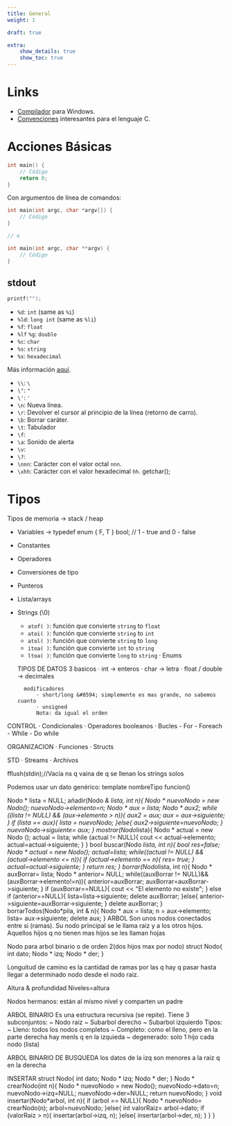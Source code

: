 ```yaml
---
title: General
weight: 1

draft: true

extra:
    show_details: true
    show_toc: true
---
```


# Links
- [Compilador] para Windows.
- [Convenciones] interesantes para el lenguaje C.

[Compilador]: https://osdn.net/projects/mingw/
[Convenciones]: https://www.doc.ic.ac.uk/lab/cplus/cstyle.html

# Acciones Básicas
```c
int main() {
    // Código
    return 0;
}
```

Con argumentos de línea de comandos:
```c
int main(int argc, char *argv[]) {
    // Código
}

// o

int main(int argc, char **argv) {
    // Código
}
```

## stdout
```c
printf("");
```

- `%d`: `int` (same as `%i`)
- `%ld`: `long int` (same as `%li`)
- `%f`: `float`
- `%lf` `%g`: `double`
- `%c`: `char`
- `%s`: `string`
- `%x`: `hexadecimal`

Más información [aquí](https://www.it.uc3m.es/pbasanta/asng/course_notes/input_output_printf_es.html).

- `\\`: `\`
- `\"`: `"`
- `\'`: `'`
- `\n`: Nueva línea.
- `\r`: Devolver el cursor al principio de la línea (retorno de carro).
- `\b`: Borrar caráter.
- `\t`: Tabulador
- `\f`:
- `\a`: Sonido de alerta
- `\v`:
- `\?`:
- `\nnn`: Carácter con el valor octal `nnn`.
- `\xhh`: Carácter con el valor hexadecimal `hh`.
getchar();

# Tipos
Tipos de memoria &#8594; stack / heap

- Variables &#8594; typedef enum { F, T } bool; // 1 - true and 0 - false
- Constantes
- Operadores
- Conversiones de tipo
- Punteros
- Lista/arrays
- Strings (\0)
    - `atof( )`: función que convierte `string` to `float`
    - `atoi( )`: función que convierte `string` to `int`
    - `atol( )`: función que convierte `string` to `long`
    - `itoa( )`: función que convierte `int` to `string`
    - `ltoa( )`: función que convierte `long` to `string`
· Enums

    TIPOS DE DATOS
        3 basicos
            · int            &#8594; enteros
            · char           &#8594; letra
            · float / double &#8594; decimales

        modificadores
            · short/long &#8594; simplemente es mas grande, no sabemos cuanto
            · unsigned
            Nota: da igual el orden

CONTROL
· Condicionales
· Operadores booleanos
· Bucles
    - For
    - Foreach
    - While
    - Do while

ORGANIZACION
· Funciones
· Structs

STD
· Streams
· Archivos

fflush(stdin);//Vacía ns q vaina de q se llenan los strings solos

Podemos usar un dato genérico:
template <class nombreTipo>
nombreTipo funcion()

Nodo * lista = NULL;
añadir(Nodo *& lista, int n){
   Nodo * nuevoNodo = new Nodo();
   nuevoNodo->elemento=n;
   Nodo * aux = lista;
   Nodo * aux2;
   while ((lista != NULL) && (aux->elemento > n)){
      aux2 = aux;
      aux = aux->siguiente;
   }
   if (lista == aux){
      lista = nuevoNodo;
     }else{
        aux2->siguiente=nuevoNodo;
     }
     nuevoNodo->siguiente= aux;
}
mostrar(Nodo*lista){
    Nodo * actual = new Nodo ();
    actual = lista;
    while (actual != NULL){
       cout << actual->elemento;
       actual=actual->siguiente;
    }
 }
 bool buscar(Nodo *lista, int n){
    bool res=false;
    Nodo * actual = new Nodo();
    actual=lista;
    while((actual != NULL) && (actual->elemento <= n)){
       if (actual->elemento == n){
          res= true;
       }
       actual=actual->siguiente;
    }
    return res;
 }
 borrar(Nodo*lista, int n){
    Nodo * auxBorrar= lista;
    Nodo * anterior= NULL;
    while((auxBorrar != NULL)&&(auxBorrar->elemento!=n)){
       anterior=auxBorrar;
       auxBorrar=auxBorrar->siguiente;
    }
    if (auxBorrar==NULL){
       cout << "El elemento no existe";
    } else if (anterior==NULL){
       lista=lista->siguiente;
       delete auxBorrar;
    }else{
       anterior->siguiente=auxBorrar->siguiente;
    }
       delete auxBorrar;
 }
 borrarTodos(Nodo*pila, int & n){
    Nodo * aux = lista;
    n = aux->elemento;
    lista= aux->siguiente;
    delete aux;
 }
ARBOL
Son unos nodos conectados entre si (ramas). Su nodo principal se le llama raiz y a los otros hijos. Aquellos hijos q no tienen mas hijos se les llaman hojas

Nodo para arbol binario o de orden 2(dos hijos max por nodo)
struct Nodo{
   int dato;
   Nodo * izq;
   Nodo * der;
}

Longuitud de camino es la cantidad de ramas por las q hay q pasar hasta llegar a determinado nodo desde el nodo raiz.

 Altura & profundidad
Niveles=altura

Nodos hermanos: están al mismo nivel y comparten un padre

ARBOL BINARIO
Es una estructura recursiva (se repite). Tiene 3 subconjuntos:
   ~ Nodo raiz
   ~ Subarbol derecho
   ~ Subarbol izquierdo
Tipos:
   ~ Lleno: todos los nodos completos
   ~ Completo: como el lleno, pero en la parte derecha hay menls q en la izquieda
   ~ degenerado: solo 1 hijo cada nodo (lista)

ARBOL BINARIO DE BUSQUEDA
los datos de la izq son menores a la raiz q en la derecha

INSERTAR
struct Nodo{
   int dato;
   Nodo * izq;
   Nodo * der;
}
Nodo * crearNodo(int n){
   Nodo * nuevoNodo = new Nodo();
   nuevoNodo->dato=n;
   nuevoNodo->izq=NULL;
   nuevoNodo->der=NULL;
   return nuevoNodo;
}
void insertar(Nodo*arbol, int n){
   if (arbol == NULL){
       Nodo * nuevoNodo= crearNodo(n);
      arbol=nuevoNodo;
   }else{
      int valorRaiz= arbol->dato;
      if (valorRaiz > n){
         insertar(arbol->izq, n);
      }else{
         insertar(arbol->der, n);
      }
   }
}
